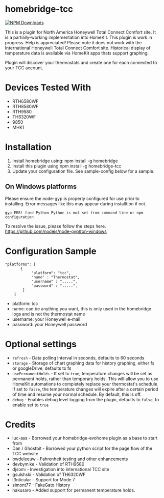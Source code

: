 # homebridge-tcc

[![NPM Downloads](https://img.shields.io/npm/dm/homebridge-tcc.svg?style=flat)](https://npmjs.org/package/homebridge-tcc)

This is a plugin for North America Honeywell Total Connect Comfort site. It is a partially-working
implementation into HomeKit. This plugin is work in progress. Help is appreciated!  Please note it does not work with the International Honeywell Total Connect Comfort site. Historical display of temperature data is available via HomeKit apps thats support graphing.

Plugin will discover your thermostats and create one for each connected to your TCC account.

# Devices Tested With

* RTH6580WF
* RTH8580WF
* RTH9580
* TH6320WF
* 9850
* MHK1

# Installation

1. Install homebridge using: npm install -g homebridge <br>
2. Install this plugin using npm install -g homebridge-tcc
3. Update your configuration file. See sample-config below for a sample.

## On Windows platforms

Please ensure the node-gyp is properly configured for use prior to installing.  Error messages like this may appear during installtion if not.

```
gyp ERR! find Python Python is not set from command line or npm configuration
```

To resolve the issue, please follow the steps here. https://github.com/nodejs/node-gyp#on-windows

# Configuration Sample

```
"platforms": [
       {
            "platform": "tcc",
            "name" : "Thermostat",
            "username" : ".....",
            "password" : ".....",
        }
    ]
```

- platform: tcc
- name: can be anything you want, this is only used in the homebridge logs and is not the thermostat name
- username: your Honeywell e-mail
- password: your Honeywell password

# Optional settings

* `refresh` - Data polling interval in seconds, defaults to 60 seconds
* `storage` - Storage of chart graphing data for history graphing, either fs or googleDrive, defaults to fs
* `usePermanentHolds` - If set to `true`, temperature changes will be set as permanent holds, rather than temporary holds. This will allow you to use HomeKit automations to completely replace your thermostat's schedule. If set to `false`, the temperature changes will expire after a certain period of time and resume your normal schedule. By default, this is off.
* `debug` - Enables debug level logging from the plugin, defaults to `false`, to enable set to `true`

# Credits

- luc-ass - Borrowed your homebridge-evohome plugin as a base to start from
- Dan / Ghostbit - Borrowed your python script for the page flow of the TCC website
- bwdeleeuw - Fahrenheit testing and other enhancements
- devbymike - Validation of RTH9580
- djsomi - Investigation into international TCC site
- gsulshski - Validation of TH6320WF
- l3nticular - Support for Mode 7
- simont77 - FakeGato History
- hakusaro - Added support for permanent temperature holds.
